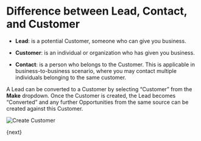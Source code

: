 <!-- add-breadcrumbs -->
# Difference between Lead, Contact, and Customer

* **Lead**: is a potential Customer, someone who can give you business.

* **Customer**: is an individual or organization who has given you business.

* **Contact**: is a person who belongs to the Customer. This is applicable in business-to-business scenario, where you may contact multiple individuals belonging to the same customer.

A Lead can be converted to a Customer by selecting “Customer” from the **Make**
dropdown. Once the Customer is created, the Lead becomes “Converted” and any
further Opportunities from the same source can be created against this
Customer.

<img class="screenshot" alt="Create Customer" src="{{docs_base_url}}/v12/assets/img/crm/lead-to-customer.gif">

{next}
